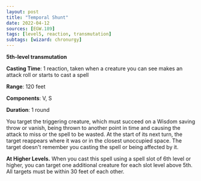 ```yaml
---
layout: post
title: "Temporal Shunt"
date: 2022-04-12
sources: [EGW.189]
tags: [level5, reaction, transmutation]
subtags: [wizard: chronurgy]
---
```


**5th-level transmutation**

**Casting Time**: 1 reaction, taken when a creature you can see makes an attack roll or starts to cast a spell

**Range**: 120 feet

**Components**: V, S

**Duration**: 1 round

You target the triggering creature, which must succeed on a Wisdom saving throw or vanish, being thrown to another point in time and causing the attack to miss or the spell to be wasted. At the start of its next turn, the target reappears where it was or in the closest unoccupied space. The target doesn't remember you casting the spell or being affected by it.

**At Higher Levels.** When you cast this spell using a spell slot of 6th level or higher, you can target one additional creature for each slot level above 5th. All targets must be within 30 feet of each other.
